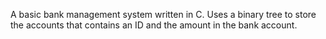 A basic bank management system written in C. 
Uses a binary tree to store the accounts that contains an ID and the amount in the bank account.
